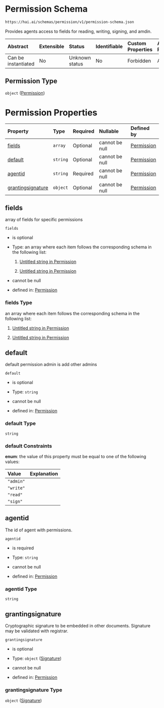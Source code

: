 # Permission Schema

```txt
https://hai.ai/schemas/permission/v1/permission-schema.json
```

Provides agents access to fields for reading, writing, signing, and amdin.

| Abstract            | Extensible | Status         | Identifiable | Custom Properties | Additional Properties | Access Restrictions | Defined In                                                                                          |
| :------------------ | :--------- | :------------- | :----------- | :---------------- | :-------------------- | :------------------ | :-------------------------------------------------------------------------------------------------- |
| Can be instantiated | No         | Unknown status | No           | Forbidden         | Allowed               | none                | [permission.schema.json](../../schemas/permission/v1/permission.schema.json "open original schema") |

## Permission Type

`object` ([Permission](permission.md))

# Permission Properties

| Property                                | Type     | Required | Nullable       | Defined by                                                                                                                       |
| :-------------------------------------- | :------- | :------- | :------------- | :------------------------------------------------------------------------------------------------------------------------------- |
| [fields](#fields)                       | `array`  | Optional | cannot be null | [Permission](permission-properties-fields.md "https://hai.ai/schemas/permission/v1/permission-schema.json#/properties/fields")   |
| [default](#default)                     | `string` | Optional | cannot be null | [Permission](permission-properties-default.md "https://hai.ai/schemas/permission/v1/permission-schema.json#/properties/default") |
| [agentid](#agentid)                     | `string` | Required | cannot be null | [Permission](permission-properties-agentid.md "https://hai.ai/schemas/permission/v1/permission-schema.json#/properties/agentid") |
| [grantingsignature](#grantingsignature) | `object` | Optional | cannot be null | [Permission](signature.md "https://hai.ai/schemas/signature/v1/signature-schema.json#/properties/grantingsignature")             |

## fields

array of fields for specific permissions

`fields`

*   is optional

*   Type: an array where each item follows the corresponding schema in the following list:

    1.  [Untitled string in Permission](permission-properties-fields-items-items-0.md "check type definition")

    2.  [Untitled string in Permission](permission-properties-fields-items-items-1.md "check type definition")

*   cannot be null

*   defined in: [Permission](permission-properties-fields.md "https://hai.ai/schemas/permission/v1/permission-schema.json#/properties/fields")

### fields Type

an array where each item follows the corresponding schema in the following list:

1.  [Untitled string in Permission](permission-properties-fields-items-items-0.md "check type definition")

2.  [Untitled string in Permission](permission-properties-fields-items-items-1.md "check type definition")

## default

default permission admin is  add other admins

`default`

*   is optional

*   Type: `string`

*   cannot be null

*   defined in: [Permission](permission-properties-default.md "https://hai.ai/schemas/permission/v1/permission-schema.json#/properties/default")

### default Type

`string`

### default Constraints

**enum**: the value of this property must be equal to one of the following values:

| Value     | Explanation |
| :-------- | :---------- |
| `"admin"` |             |
| `"write"` |             |
| `"read"`  |             |
| `"sign"`  |             |

## agentid

The id of agent with permissions.

`agentid`

*   is required

*   Type: `string`

*   cannot be null

*   defined in: [Permission](permission-properties-agentid.md "https://hai.ai/schemas/permission/v1/permission-schema.json#/properties/agentid")

### agentid Type

`string`

## grantingsignature

Cryptographic signature to be embedded in other documents. Signature may be validated with registrar.

`grantingsignature`

*   is optional

*   Type: `object` ([Signature](signature.md))

*   cannot be null

*   defined in: [Permission](signature.md "https://hai.ai/schemas/signature/v1/signature-schema.json#/properties/grantingsignature")

### grantingsignature Type

`object` ([Signature](signature.md))
